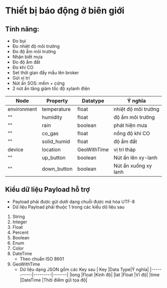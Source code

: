 # Thiết bị báo động ở biên giới
## Tính năng:
-	Đo bụi 
-	Đo nhiệt độ môi trường
-	Đo độ ẩm môi trường
-	Nhận biết mưa
-	Đo độ ẩm đất
-	Đo khí CO
-	Set thời gian đẩy mẫu lên broker
-	Gửi vị trí
-	Nút ấn SOS: mềm + cứng
-	2 nút ấn tăng giảm tốc độ xylanh điện

Node|Property|Datatype|Ý nghĩa
----|--------|---------|------|
environment|temperature|float|nhiệt độ môi trường
""|humidity|float|độ ẩm môi trường
""|rain|boolean|phát hiện mưa
""|co_gas|float|nồng độ khí CO
""|solid_humid|float|độ ẩm đất
device|location|GeoWithTime|vị trí tháp
""|up_button|boolean|Nút ấn lên xy-lanh
""|down_button|boolean|Nút ấn xuống xy lanh

## Kiểu dữ liệu Payload hỗ trợ

- Payload phải được gửi dưới dạng chuỗi được mã hóa UTF-8
- Dữ liệu Payload phải thuộc 1 trong các kiểu dữ liệu sau

1. String
1. Integer
1. Float
1. Percent
1. Boolean
1. Enum
1. Color
1. DateTime
   - Theo chuẩn ISO 8601
1. GeoWithTime
   - Dữ liệu dạng JSON gồm các Key sau
     | Key |Data Type|Ý nghĩa|
     |-----------|---------|-------|
     |long |Float |Kinh độ|
     |lat |Float |Vĩ độ|
     |time |DateTime |Thời điểm gửi tọa độ|


